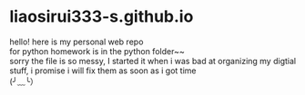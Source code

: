 # liaosirui333-s.github.io

hello! here is my personal web repo
<br>
for python homework is in the python folder~~
<br>
sorry the file is so messy, I started it when i was bad at organizing my digtial stuff, i promise i will fix them as soon as i got time
<br>
(╯﹏╰）
